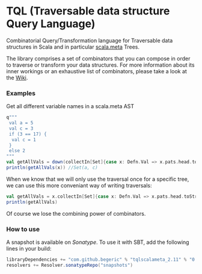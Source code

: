 TQL (Traversable data structure Query Language)
===

Combinatorial Query/Transformation language for Traversable data structures in Scala and in particular [scala.meta](http://scalameta.org) Trees.

The library comprises a set of combinators that you can compose in order to traverse or transform your data structures.
For more information about its inner workings or an exhaustive list of combinators, please take a look at the [Wiki](https://github.com/begeric/TQL-scalameta/wiki).

### Examples
Get all different variable names in a scala.meta AST
```scala
q"""
 val a = 5
 val c = 3
 if (3 == 17) {
  val c = 1
 }
 else 2
"""
val getAllVals = down(collectIn[Set]{case x: Defn.Val => x.pats.head.toString}).result
println(getAllVals(x)) //Set(a, c)
```

When we know that we will only use the traversal once for a specific tree, we can use this more conveniant way of writing traversals:
```scala
val getAllVals = x.collectIn[Set]{case x: Defn.Val => x.pats.head.toString}.result //down is implicit
println(getAllVals)
```
Of course we lose the combining power of combinators. 

### How to use
A snapshot is available on _Sonatype_. To use it with SBT, add the following lines in your build:
```scala
libraryDependencies += "com.github.begeric" % "tqlscalameta_2.11" % "0.1-SNAPSHOT"
resolvers += Resolver.sonatypeRepo("snapshots")
```